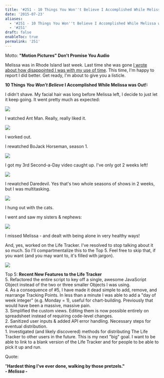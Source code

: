 ```yaml
---
title: '#251 - 10 Things You Won''t Believe I Accomplished While Melissa was Out!:'
date: '2015-07-23'
aliases:
  - '#251 - 10 Things You Won''t Believe I Accomplished While Melissa was Out!:'
  - '#251'
draft: false
enableToc: true
permalink: '251'
---
```

Motto: **"Motion Pictures" Don't Promise You Audio**  

  
Melissa was in Rhode Island last week. Last time she was gone [I wrote about how disappointed I was with my use of time](http://aarongilly.blogspot.com/2015/06/247-im-annoying.html). This time, I'm happy to report I did better. Get ready, I'm about to give you a listicle.  
  
**10 Things _You Won't Believe_ I Accomplished While Melissa was Out!:**  
  
I didn't shave. My facial hair was long before Melissa left, I decide to just let it keep going. It went pretty much as expected:  
  
  
[![](assets/251-1.jpg)](http://1.bp.blogspot.com/-AxgB71mCXOc/VbG9Do5TVII/AAAAAAAB4lk/fBvvukVF4I8/s1600/IMG%5F20150721%5F114404%253Anopm%253A.jpg)

  
I watched Ant Man. Really, really liked it.  
  
  
[![](assets/251-2.jpg)](http://1.bp.blogspot.com/-OzSYi5XRgDs/VbG9STzF2II/AAAAAAAB4ls/-kYfpDSShdA/s1600/IMG%5F20150716%5F162208.jpg)

  
I worked out.  
  
  
I rewatched BoJack Horseman, season 1.  
  
  
[![](assets/251-3.jpg)](http://4.bp.blogspot.com/-kP5MA-CwAx8/VbHAZDrB1gI/AAAAAAAB4mk/kmg2wagSlmQ/s1600/%2523251%2B-%2B%2528one%2Bof%2Bmany%2529.jpg)

  
I got my 3rd Second-a-Day video caught up. I've only got 2 weeks left!   
  
  
[![](assets/251-4.jpg)](http://2.bp.blogspot.com/-NSyjH%5FOwTMA/VbG-FehuNtI/AAAAAAAB4l8/IN6MTNjtv5M/s1600/IMG%5F20150713%5F220051.jpg)

  
I rewatched Daredevil. Yes that's two whole seasons of shows in 2 weeks, but I was multitasking.  
  
  
[![](assets/251-5.jpg)](http://2.bp.blogspot.com/-scocRtEWwx4/VbG-WuHKb7I/AAAAAAAB4mE/%5F1-8mhgl4U0/s1600/daredevil.jpg)

  
I hung out with the cats.  
  
  
I went and saw my sisters & nephews:  
  
  
[![](assets/251-6.jpg)](http://2.bp.blogspot.com/-pdhxDpbu6WY/VbG-5kh9BvI/AAAAAAAB4mM/IkwSJ5li6ZA/s1600/IMG%5F20150720%5F183945%257E2.jpg)

  
I missed Melissa - and dealt with being alone in very healthy ways!  
  
  
And, yes, worked on the Life Tracker. I've resolved to stop talking about it so much. So I'll compartmentalize this to the Top 5\. Feel free to skip that, if you want (and you may want to, it's filled with jargon).  
  
[![](assets/251-7.png)](http://4.bp.blogspot.com/-jde63ZHsPtc/VbG%5Fmof%5F-MI/AAAAAAAB4mU/cyqNMRgBdxM/s1600/Screenshot%5F2015-07-22-10-17-22.png)

  
Top 5: **Recent New Features to the Life Tracker**  
5\. Refactored the entire script to key off a single, awesome JavaScript Object instead of the two or three smaller Objects I was using.  
4\. As a consequence of #5, I have made it dead simple to add, remove, and rearrange Tracking Points. In less than a minute I was able to add a "day of week integer" (e.g. Monday = 1), useful for chart-building. Previously that would have been a massive, massive pain.  
3\. Simplified the custom views. Editing them is now possible entirely on spreadsheet instead of requiring code-level changes.  
2\. Sanitized user inputs & added API error handling. Necessary steps for eventual distribution.  
1\. Investigated (and likely discovered) methods for distributing The Life Tracker to other users in the future. This is my next "big" goal. I want to be able to link to a blank version of the Life Tracker and for people to be able to pick it up and run.  

  
Quote:

"**Hardest thing I've ever done, walking by those pretzels."**  
**_\- Melissa -_**
